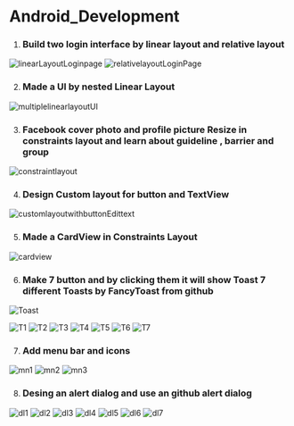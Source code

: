 # Android_Development

1) ### Build two login interface by linear layout and relative layout
![linearLayoutLoginpage](https://github.com/Sonykhan1121/Android_Development/assets/45848552/62afcaf4-2aa4-4565-8732-2f66bd09990b)
![relativelayoutLoginPage](https://github.com/Sonykhan1121/Android_Development/assets/45848552/948bfad7-ccd8-402e-9d2e-6c2c4545f17c)

2) ### Made a UI by nested Linear Layout
![multiplelinearlayoutUI](https://github.com/Sonykhan1121/Android_Development/assets/45848552/237b89cc-d2ea-4744-9d4b-e9e16180fd23)

3) ### Facebook cover photo and profile picture Resize in constraints layout and learn about guideline , barrier and group
![constraintlayout](https://github.com/Sonykhan1121/Android_Development/assets/45848552/f56e866d-a460-427e-82fe-3b3ec27d2757)

4) ### Design Custom layout for button and TextView
![customlayoutwithbuttonEdittext](https://github.com/Sonykhan1121/Android_Development/assets/45848552/ab6bdd85-a354-4a0f-9bc3-0ebc2da48f2f)

5) ### Made a CardView in Constraints Layout
![cardview](https://github.com/Sonykhan1121/Android_Development/assets/45848552/1195b50d-f0cb-4e96-a9ad-43a0ff407f63)

6) ### Make 7 button and by clicking them it will show Toast 7 different Toasts by FancyToast from github

![Toast](https://github.com/Sonykhan1121/Android_Development/assets/45848552/1c655fb8-957f-46db-ae9a-39a7f572c202)

![T1](https://github.com/Sonykhan1121/Android_Development/assets/45848552/a1aac047-7a56-49b2-b6ec-29b2a6ed4037)
![T2](https://github.com/Sonykhan1121/Android_Development/assets/45848552/f717dd43-143b-46eb-85e3-ac870f6a79c4)
![T3](https://github.com/Sonykhan1121/Android_Development/assets/45848552/775db299-1dc3-4227-a223-be8bbb02f36c)
![T4](https://github.com/Sonykhan1121/Android_Development/assets/45848552/a4cdf448-9bf6-4f9e-816f-d3181c3208b8)
![T5](https://github.com/Sonykhan1121/Android_Development/assets/45848552/427394fd-c4bd-4049-8f6e-abd288b4cf42)
![T6](https://github.com/Sonykhan1121/Android_Development/assets/45848552/4e597ce4-2098-4576-b061-9396a896f7cc)
![T7](https://github.com/Sonykhan1121/Android_Development/assets/45848552/034d3fbd-b7db-4556-a23d-1fee950c135f)

7) ### Add  menu bar and icons

![mn1](https://github.com/Sonykhan1121/Android_Development/assets/45848552/1a5941a4-807c-402c-902c-c70af78f2f6f)
![mn2](https://github.com/Sonykhan1121/Android_Development/assets/45848552/02d06dc1-a28f-4c57-8113-b9a42050b6fa)
![mn3](https://github.com/Sonykhan1121/Android_Development/assets/45848552/cc29a121-c5b0-4824-8b3d-1be05c2c3220)

8)  ### Desing an alert dialog and use an  github alert dialog

![dl1](https://github.com/Sonykhan1121/Android_Development/assets/45848552/42c47551-d1e5-4fc4-8a8d-7996ddf7a0db)
![dl2](https://github.com/Sonykhan1121/Android_Development/assets/45848552/ddde9886-4513-4cba-8366-bbf78b2d8db3)
![dl3](https://github.com/Sonykhan1121/Android_Development/assets/45848552/25ff108d-bb68-4268-8e46-adf4e6f2e1dd)
![dl4](https://github.com/Sonykhan1121/Android_Development/assets/45848552/f753c3fb-ef2b-4670-82b1-9bda11bf3168)
![dl5](https://github.com/Sonykhan1121/Android_Development/assets/45848552/7fd0c683-2e26-4849-b337-a1e1819a1aa5)
![dl6](https://github.com/Sonykhan1121/Android_Development/assets/45848552/80c6e1c9-3b7f-409c-bc7c-685752e6523c)
![dl7](https://github.com/Sonykhan1121/Android_Development/assets/45848552/916e48bf-3a4b-41fd-bc18-b94a354cb239)

   
